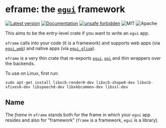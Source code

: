 # eframe: the [`egui`](https://github.com/emilk/egui) framework

[![Latest version](https://img.shields.io/crates/v/eframe.svg)](https://crates.io/crates/eframe)
[![Documentation](https://docs.rs/eframe/badge.svg)](https://docs.rs/eframe)
[![unsafe forbidden](https://img.shields.io/badge/unsafe-forbidden-success.svg)](https://github.com/rust-secure-code/safety-dance/)
![MIT](https://img.shields.io/badge/license-MIT-blue.svg)
![Apache](https://img.shields.io/badge/license-Apache-blue.svg)


This aims to be the entry-level crate if you want to write an `egui` app.

`eframe` calls into your code (it is a framework) and supports web apps (via [`egui_web`](https://crates.io/crates/egui_web)) and native apps (via [`egui_glium`](https://crates.io/crates/egui_glium)).

`eframe` is a very thin crate that re-exports [`egui`](https://github.com/emilk/egui), [`epi`](https://github.com/emilk/egui/tree/master/epi) and thin wrappers over the backends.

To use on Linux, first run:

```
sudo apt-get install libxcb-render0-dev libxcb-shape0-dev libxcb-xfixes0-dev libspeechd-dev libxkbcommon-dev libssl-dev
```

## Name

The _frame_ in `eframe` stands both for the frame in which your `egui` app resides and also for "framework" (`frame` is a framework, `egui` is a library).
